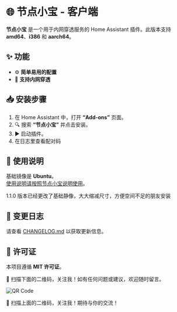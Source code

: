 # 🌐 节点小宝 - 客户端

**节点小宝** 是一个用于内网穿透服务的 Home Assistant 插件。此版本支持 **amd64**、**i386** 和 **aarch64**。

## ✨ 功能

- ⚙️ **简单易用的配置**
- 🔄 **支持内网穿透**

## 📥 安装步骤

1. 在 Home Assistant 中，打开 **“Add-ons”** 页面。
2. 🔍 搜索 **“节点小宝”** 并点击安装。
3. ▶️ 启动插件。
4. 在日志里查看配对码

## 📖 使用说明

基础镜像是 **Ubuntu**。  
[使用说明请按照节点小宝说明使用](https://iepose.com/helpcenter_v3/Docker%E9%83%A8%E7%BD%B2%E6%95%99%E7%A8%8B.html#x86_64)。

1.1.0 版本已经更改了基础静像，大大缩减尺寸，方便空间不足的朋友安装

## 📜 变更日志

请查看 [CHANGELOG.md](CHANGELOG.md) 以获取更新信息。

## 📄 许可证

本项目遵循 **MIT 许可证**。

📱 扫描下面的二维码，关注我！如有任何问题或建议，欢迎随时留言。

![QR Code](https://gitee.com/desmond_GT/hassio-addons/raw/main/WeChat_QRCode.png)

📱 扫描上面的二维码，关注我！期待与你的交流！